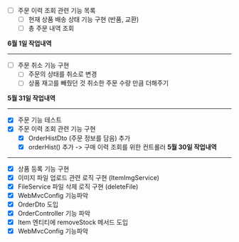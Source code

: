 - [ ] 주문 이력 조회 관련 기능 목록
  - [ ] 현재 상품 배송 상태 기능 구현 (반품, 교환)
  - [ ] 총 주문 내역 조회

**6월 1일 작업내역**

---

- [ ] 주문 취소 기능 구현
  - [ ] 주문의 상태를 취소로 변경
  - [ ] 상품 재고를 빼줬던 것 취소한 주문 수량 만큼 더해주기

**5월 31일 작업내역**

---

- [x] 주문 기능 테스트
- [x] 주문 이력 조회 관련 기능 구현
  - [x] OrderHistDto (주문 정보를 담음) 추가
  - [x] orderHist() 추가 -> 구매 이력 조회를 위한 컨트롤러
**5월 30일 작업내역**

---

- [x] 상품 등록 기능 구현
- [x] 이미지 파일 업로드 관련 로직 구현 (ItemImgService)
- [x] FileService 파일 삭제 로직 구현 (deleteFile)
- [x] WebMvcConfig 기능파악
- [x] OrderDto 도입
- [x] OrderController 기능 파악
- [x] Item 엔티티에 removeStock 메서드 도입
- [x] WebMvcConfig 기능파악